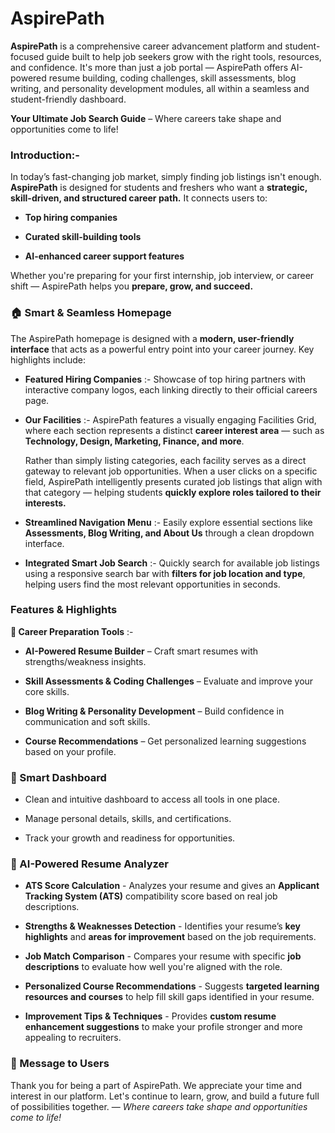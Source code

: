 # AspirePath

**AspirePath** is a comprehensive career advancement platform and student-focused guide built to help job seekers grow with the right tools, resources, and confidence. It's more than just a job portal — AspirePath offers AI-powered resume building, coding challenges, skill assessments, blog writing, and personality development modules, all within a seamless and student-friendly dashboard.

**Your Ultimate Job Search Guide** – Where careers take shape and opportunities come to life!

### Introduction:-
In today’s fast-changing job market, simply finding job listings isn't enough. **AspirePath** is designed for students and freshers who want a **strategic, skill-driven, and structured career path.** It connects users to:

- **Top hiring companies**

- **Curated skill-building tools**

- **AI-enhanced career support features**

Whether you're preparing for your first internship, job interview, or career shift — AspirePath helps you **prepare, grow, and succeed.**

### 🏠 Smart & Seamless Homepage
The AspirePath homepage is designed with a **modern, user-friendly interface** that acts as a powerful entry point into your career journey. Key highlights include:

- **Featured Hiring Companies** :- Showcase of top hiring partners with interactive company logos, each linking directly to their official careers page.

- **Our Facilities** :- AspirePath features a visually engaging Facilities Grid, where each section represents a distinct **career interest area** — such as **Technology, Design, Marketing, Finance, and more**.

   Rather than simply listing categories, each facility serves as a direct gateway to relevant job opportunities. When a user clicks on a specific field, AspirePath intelligently presents curated job listings that align with that category — helping students **quickly explore roles tailored to their interests.**

- **Streamlined Navigation Menu** :- Easily explore essential sections like **Assessments, Blog Writing, and About Us** through a clean dropdown interface.

- **Integrated Smart Job Search** :- Quickly search for available job listings using a responsive search bar with **filters for job location and type**, helping users find the most relevant opportunities in seconds.

### Features & Highlights
**💼 Career Preparation Tools** :-

- **AI-Powered Resume Builder** – Craft smart resumes with strengths/weakness insights.

- **Skill Assessments & Coding Challenges** – Evaluate and improve your core skills.

- **Blog Writing & Personality Development** – Build confidence in communication and soft skills.

- **Course Recommendations** – Get personalized learning suggestions based on your profile.

### 🧠 Smart Dashboard
- Clean and intuitive dashboard to access all tools in one place.

- Manage personal details, skills, and certifications.

- Track your growth and readiness for opportunities.

### 🤖 AI-Powered Resume Analyzer
- **ATS Score Calculation** - Analyzes your resume and gives an **Applicant Tracking System (ATS)** compatibility score based on real job descriptions.

- **Strengths & Weaknesses Detection** - Identifies your resume’s **key highlights** and **areas for improvement** based on the job requirements.

- **Job Match Comparison** - Compares your resume with specific **job descriptions** to evaluate how well you're aligned with the role.

- **Personalized Course Recommendations** - Suggests **targeted learning resources and courses** to help fill skill gaps identified in your resume.

- **Improvement Tips & Techniques** - Provides **custom resume enhancement suggestions** to make your profile stronger and more appealing to recruiters.

### 💬 Message to Users
Thank you for being a part of AspirePath.
We appreciate your time and interest in our platform.
Let's continue to learn, grow, and build a future full of possibilities together.
— *Where careers take shape and opportunities come to life!*
